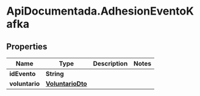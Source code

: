 # ApiDocumentada.AdhesionEventoKafka

## Properties

Name | Type | Description | Notes
------------ | ------------- | ------------- | -------------
**idEvento** | **String** |  | 
**voluntario** | [**VoluntarioDto**](VoluntarioDto.md) |  | 


